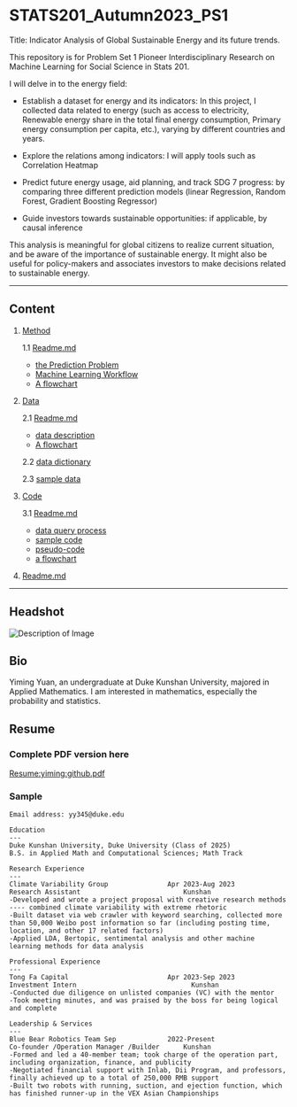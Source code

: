 # STATS201_Autumn2023_PS1

Title: Indicator Analysis of Global Sustainable Energy and its future trends.

This  repository is for Problem Set 1 Pioneer Interdisciplinary Research on Machine Learning for Social Science in Stats 201. 

I will delve in to the energy field: 
    
- Establish a dataset for energy and its indicators: In this project, I collected data related to energy (such as access to electricity, Renewable energy share in the total final energy consumption, Primary energy consumption per capita, etc.), varying by different countries and years.

- Explore the relations among indicators: I will apply tools such as Correlation Heatmap
    
- Predict future energy usage, aid planning, and track SDG 7 progress: by comparing three different prediction models (linear Regression, Random Forest, Gradient Boosting Regressor)
   
- Guide investors towards sustainable opportunities: if applicable, by causal inference

This analysis is meaningful for global citizens to realize current situation, and be aware of the importance of sustainable energy. It might also be useful for policy-makers and associates investors to make decisions related to sustainable energy.

---

## Content
1. [Method](https://github.com/Rising-Stars-by-Sunshine/STATS201_Yiming_PS2/tree/main/Method)
   
     1.1 [Readme.md](https://github.com/Rising-Stars-by-Sunshine/STATS201_Yiming_PS2/tree/main/Method#readme)
      - [the Prediction Problem](https://github.com/Rising-Stars-by-Sunshine/STATS201_Yiming_PS2/blob/main/Method/Readme.md#11-the-prediction-problem)
      - [Machine Learning Workflow](https://github.com/Rising-Stars-by-Sunshine/STATS201_Yiming_PS2/blob/main/Method/Readme.md#12-the-machine-learning-workflow)
      - [A flowchart](https://github.com/Rising-Stars-by-Sunshine/STATS201_Yiming_PS2/tree/main/Method#method-flowchart)
   
2. [Data](https://github.com/Rising-Stars-by-Sunshine/STATS201_Yiming_PS2/tree/main/data)
   
     2.1 [Readme.md](https://github.com/Rising-Stars-by-Sunshine/STATS201_Yiming_PS2/tree/main/data#readme)
      - [data description](https://github.com/Rising-Stars-by-Sunshine/STATS201_Yiming_PS2/tree/main/data#description)
      - [A flowchart](https://github.com/Rising-Stars-by-Sunshine/STATS201_Yiming_PS2/tree/main/data#flowchart)
  
     2.2 [data dictionary](https://github.com/Rising-Stars-by-Sunshine/STATS201_Yiming_PS2/blob/main/data/DataDictionary.md#data-dictionary-for-your-dataset-name)
  
     2.3 [sample data](https://github.com/Rising-Stars-by-Sunshine/STATS201_Yiming_PS2/blob/main/data/global_data_on_sustainable_energy.csv)

3. [Code](https://github.com/Rising-Stars-by-Sunshine/STATS201_Yiming_PS2/tree/main/code)
   
     3.1 [Readme.md](https://github.com/Rising-Stars-by-Sunshine/STATS201_Yiming_PS2/blob/main/code/Readme.md)
      - [data query process](https://github.com/Rising-Stars-by-Sunshine/STATS201_Yiming_PS2/tree/main/code#data-querying)
      - [sample code](https://github.com/Rising-Stars-by-Sunshine/STATS201_Yiming_PS2/tree/main/code#code)
      - [pseudo-code](https://github.com/Rising-Stars-by-Sunshine/STATS201_Yiming_PS2/tree/main/code#pseudo-code)
      - [a flowchart](https://github.com/Rising-Stars-by-Sunshine/STATS201_Yiming_PS2/tree/main/code#flowchart)
  
4. [Readme.md](https://github.com/Rising-Stars-by-Sunshine/STATS201_Yiming_PS2/edit/main/README.md#stats201_autumn2023_ps1)

---


## Headshot
![Description of Image](figs/YimingYuan1.png)

## Bio
Yiming Yuan, an undergraduate at Duke Kunshan University, majored in Applied Mathematics. I am interested in mathematics, especially the probability and statistics.

## Resume

### Complete PDF version here
[Resume:yiming:github.pdf](https://github.com/Rising-Stars-by-Sunshine/STATS201_Yiming_PS1/files/13330152/Resume.yiming.github.pdf)

### Sample
```
Email address: yy345@duke.edu

Education
---
Duke Kunshan University, Duke University (Class of 2025)
B.S. in Applied Math and Computational Sciences; Math Track 

Research Experience
---
Climate Variability Group               Apr 2023-Aug 2023
Research Assistant	                        Kunshan	
-Developed and wrote a project proposal with creative research methods ---- combined climate variability with extreme rhetoric
-Built dataset via web crawler with keyword searching, collected more than 50,000 Weibo post information so far (including posting time, location, and other 17 related factors)
-Applied LDA, Bertopic, sentimental analysis and other machine learning methods for data analysis

Professional Experience
---
Tong Fa Capital	                        Apr 2023-Sep 2023
Investment Intern	                          Kunshan
-Conducted due diligence on unlisted companies (VC) with the mentor
-Took meeting minutes, and was praised by the boss for being logical and complete

Leadership & Services
---
Blue Bear Robotics Team	Sep             2022-Present
Co-founder /Operation Manager /Builder	    Kunshan		
-Formed and led a 40-member team; took charge of the operation part, including organization, finance, and publicity
-Negotiated financial support with Inlab, Dii Program, and professors, finally achieved up to a total of 250,000 RMB support
-Built two robots with running, suction, and ejection function, which has finished runner-up in the VEX Asian Championships
```


